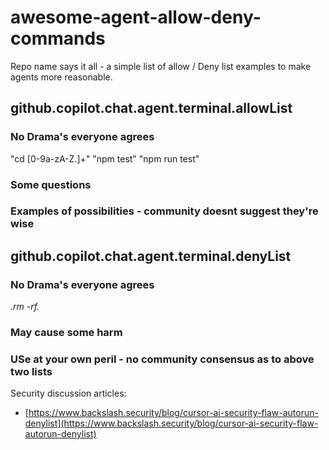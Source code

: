 # awesome-agent-allow-deny-commands
Repo name says it all - a simple list of allow / Deny list examples to make agents more reasonable.


##  github.copilot.chat.agent.terminal.allowList

### No Drama's everyone agrees
"cd [0-9a-zA-Z.]+"
"npm test"
"npm run test"
### Some questions

### Examples of possibilities - community doesnt suggest they're wise


##   github.copilot.chat.agent.terminal.denyList

### No Drama's everyone agrees
.*rm -rf.*

### May cause some harm

### USe at your own peril - no community consensus as to above two lists



Security discussion articles:
- [https://www.backslash.security/blog/cursor-ai-security-flaw-autorun-denylist](https://www.backslash.security/blog/cursor-ai-security-flaw-autorun-denylist)
